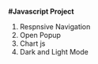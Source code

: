 **#Javascript Project**
1. Respnsive Navigation
2. Open Popup
3. Chart js
4. Dark and Light Mode







